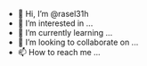 - 👋 Hi, I’m @rasel31h
- 👀 I’m interested in ...
- 🌱 I’m currently learning ...
- 💞️ I’m looking to collaborate on ...
- 📫 How to reach me ...

<!---
rasel31h/rasel31h is a ✨ special ✨ repository because its `README.md` (this file) appears on your GitHub profile.
You can click the Preview link to take a look at your changes.
--->
